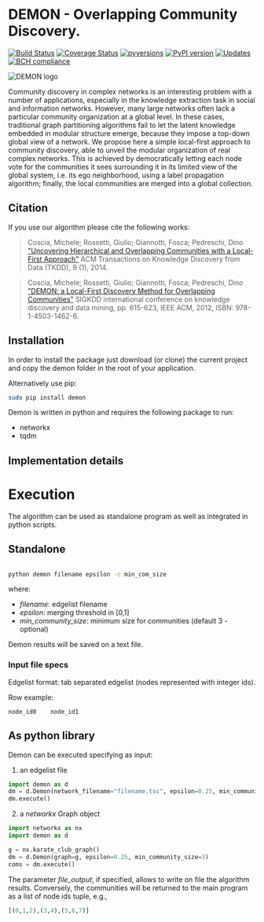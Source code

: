 # DEMON - Overlapping Community Discovery.

[![Build Status](https://travis-ci.org/GiulioRossetti/DEMON.svg?branch=master)](https://travis-ci.org/GiulioRossetti/DEMON)
[![Coverage Status](https://coveralls.io/repos/github/GiulioRossetti/DEMON/badge.svg?branch=master)](https://coveralls.io/github/GiulioRossetti/DEMON?branch=master)
[![pyversions](https://img.shields.io/pypi/pyversions/demon.svg)](https://badge.fury.io/py/DEMON)
[![PyPI version](https://badge.fury.io/py/demon.svg)](https://badge.fury.io/py/DEMON)
[![Updates](https://pyup.io/repos/github/GiulioRossetti/DEMON/shield.svg)](https://pyup.io/repos/github/GiulioRossetti/DEMON/)
[![BCH compliance](https://bettercodehub.com/edge/badge/GiulioRossetti/DEMON?branch=master)](https://bettercodehub.com/)


![DEMON logo](http://www.giuliorossetti.net/about/wp-content/uploads/2013/07/Demon-300x233.png)


Community discovery in complex networks is an interesting problem with a number of applications, especially in the knowledge extraction task in social and information networks. However, many large networks often lack a particular community organization at a global level. In these cases, traditional graph partitioning algorithms fail to let the latent knowledge embedded in modular structure emerge, because they impose a top-down global view of a network. We propose here a simple local-first approach to community discovery, able to unveil the modular organization of real complex networks. This is achieved by democratically letting each node vote for the communities it sees surrounding it in its limited view of the global system, i.e. its ego neighborhood, using a label propagation algorithm; finally, the local communities are merged into a global collection. 

## Citation
If you use our algorithm please cite the following works:

>Coscia, Michele; Rossetti, Giulio; Giannotti, Fosca; Pedreschi, Dino
> ["Uncovering Hierarchical and Overlapping Communities with a Local-First Approach"](http://dl.acm.org/citation.cfm?id=2629511)
>ACM Transactions on Knowledge Discovery from Data (TKDD), 9 (1), 2014. 

>Coscia, Michele; Rossetti, Giulio; Giannotti, Fosca; Pedreschi, Dino
> ["DEMON: a Local-First Discovery Method for Overlapping Communities"](http://dl.acm.org/citation.cfm?id=2339630)
>SIGKDD international conference on knowledge discovery and data mining, pp. 615-623, IEEE ACM, 2012, ISBN: 978-1-4503-1462-6.

## Installation


In order to install the package just download (or clone) the current project and copy the demon folder in the root of your application.

Alternatively use pip:
```bash
sudo pip install demon
```

Demon is written in python and requires the following package to run:
- networkx
- tqdm

## Implementation details



# Execution

The algorithm can be used as standalone program as well as integrated in python scripts.

## Standalone

```bash

python demon filename epsilon -c min_com_size
```

where:
* *filename*: edgelist filename
* *epsilon*: merging threshold in [0,1]
* *min_community_size*: minimum size for communities (default 3 - optional)

Demon results will be saved on a text file.

### Input file specs 
Edgelist format: tab separated edgelist (nodes represented with integer ids).

Row example:
```
node_id0    node_id1
```

## As python library

Demon can be executed specifying as input: 

1. an edgelist file

```python
import demon as d
dm = d.Demon(network_filename="filename.tsc", epsilon=0.25, min_community_size=3, file_output="communities.txt")
dm.execute()

```

2. a *networkx* Graph object

```python
import networkx as nx
import demon as d

g = nx.karate_club_graph()
dm = d.Demon(graph=g, epsilon=0.25, min_community_size=3)
coms = dm.execute()

```

The parameter *file_output*, if specified, allows to write on file the algorithm results.
Conversely, the communities will be returned to the main program as a list of node ids tuple, e.g.,

```python
[(0,1,2),(3,4),(5,6,7)]
```
